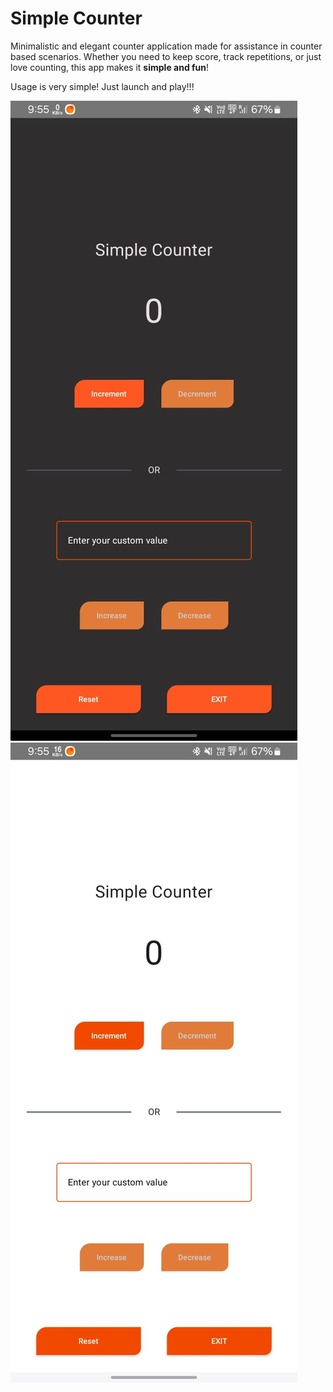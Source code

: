 # Simple Counter
Minimalistic and elegant counter application made for assistance in counter based scenarios. Whether you need to keep score, track repetitions, or just love counting, this app makes it **simple and fun**!

Usage is very simple! Just launch and play!!!

![img.png](img.png)
![img_1.png](img_1.png)
